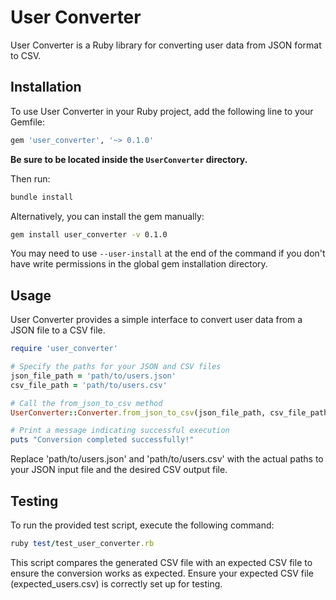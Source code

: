 # User Converter

User Converter is a Ruby library for converting user data from JSON format to CSV.

## Installation

To use User Converter in your Ruby project, add the following line to your Gemfile:

```ruby
gem 'user_converter', '~> 0.1.0'
```

**Be sure to be located inside the `UserConverter` directory.** 

Then run:
```bash
bundle install
```

Alternatively, you can install the gem manually:

```bash
gem install user_converter -v 0.1.0
```

You may need to use `--user-install` at the end of the command if you don't have write permissions in the global gem installation directory.

## Usage
User Converter provides a simple interface to convert user data from a JSON file to a CSV file.

```ruby
require 'user_converter'

# Specify the paths for your JSON and CSV files
json_file_path = 'path/to/users.json'
csv_file_path = 'path/to/users.csv'

# Call the from_json_to_csv method
UserConverter::Converter.from_json_to_csv(json_file_path, csv_file_path)

# Print a message indicating successful execution
puts "Conversion completed successfully!"
```

Replace 'path/to/users.json' and 'path/to/users.csv' with the actual paths to your JSON input file and the desired CSV output file.

## Testing
To run the provided test script, execute the following command:

```ruby
ruby test/test_user_converter.rb
```

This script compares the generated CSV file with an expected CSV file to ensure the conversion works as expected. Ensure your expected CSV file (expected_users.csv) is correctly set up for testing.